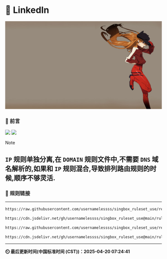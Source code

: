 
# 🧸 LinkedIn
![](https://raw.githubusercontent.com/usernamelessss/picture-bed/main/images/202504042256831.jpg)
### 📣 前言
![](https://shields.io/badge/-移除重复规则-ff69b4) ![](https://shields.io/badge/-IP&nbsp;规则单独存放不与&nbsp;DOMAIN&nbsp;等混合-green)
> [!NOTE]
**`IP` 规则单独分离,在 `DOMAIN` 规则文件中,不需要 `DNS` 域名解析的,如果和 `IP` 规则混合,导致排列路由规则的时候,顺序不够灵活.**
---

###  🔗 规则链接
---

```url
https://raw.githubusercontent.com/usernamelessss/singbox_ruleset_use/refs/heads/main/rule/LinkedIn/LinkedIn_No_IP.json
```

```url
https://cdn.jsdelivr.net/gh/usernamelessss/singbox_ruleset_use@main/rule/LinkedIn/LinkedIn_No_IP.json
```

```url
https://raw.githubusercontent.com/usernamelessss/singbox_ruleset_use/refs/heads/main/rule/LinkedIn/LinkedIn_No_IP.srs
```

```url
https://cdn.jsdelivr.net/gh/usernamelessss/singbox_ruleset_use@main/rule/LinkedIn/LinkedIn_No_IP.srs
```

---
**⏲️ 最后更新时间(中国标准时间 (CST))：2025-04-20 07:24:41**